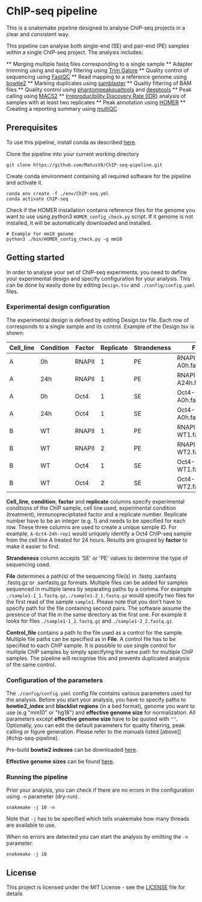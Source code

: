# ChIP-seq pipeline

This is a snakemake pipeline designed to analyse ChIP-seq projects in a clear and consistent way.

This pipeline can analyse both single-end (SE) and pair-end (PE) samples within a single ChIP-seq project.
The analysis includes:

** Merging multiple fastq files corresponding to a single sample
** Adapter trimming using and quality filtering using [Trim Galore](https://www.bioinformatics.babraham.ac.uk/projects/trim_galore/)
** Quality control of sequencing using [FastQC](https://www.bioinformatics.babraham.ac.uk/projects/fastqc/)
** Read mapping to a reference genome using [bowtie2](http://bowtie-bio.sourceforge.net/bowtie2/manual.shtml)
** Marking duplicates using [samblaster](https://github.com/GregoryFaust/samblaster)
** Quality filtering of BAM files
** Quality control using [phantompeakqualtools](https://github.com/kundajelab/phantompeakqualtools) and [deeptools](https://deeptools.readthedocs.io/en/develop/)
** Peak calling using [MACS2](https://github.com/taoliu/MACS)
** [Irreproducibility Discovery Rate (IDR)](https://www.encodeproject.org/software/idr/) analysis of samples with at least two replicates
** Peak annotation using [HOMER](http://homer.ucsd.edu/homer/ngs/annotation.html)
** Creating a reporting summary using [multiQC](https://multiqc.info/)

## Prerequisites

To use this pipeline, install conda as described [here](https://bioconda.github.io/user/install.html).

Clone the pipeline into your current working directory

```
git clone https://github.com/MatusV8/ChIP-seq-pipeline.git
```
Create conda environment containing all required software for the pipeline and activate it.

```
conda env create -f ./env/ChIP-seq.yml
conda activate ChIP-seq
```

Check if the HOMER installation contains reference files for the genome you want to use using python3 `HOMER_config_check.py` script. If it genome is not installed, it will be automatically downloaded and installed.

```
# Example for mm10 genome
python3 ./bin/HOMER_config_check.py -g mm10
```

## Getting started

In order to analyse your set of ChIP-seq experiments, you need to define your experimental design and specify configuration for your analysis. This can be done by easily done by editing `Design.tsv` and `./config/config.yaml` files.

### Experimental design configuration

The experimental design is defined by editing Design.tsv file. Each row of corresponds to a single
sample and its control. Example of the Design.tsv is shown:

Cell_line | Condition | Factor | Replicate  | Strandeness | File | Control_file
-------- | --------  | -------- | --------  | -------- | -------- | --------
A        | 0h   | RNAPII | 1 | PE | RNAPII-A0h.fastq.gz | Control_A.fastq.gz
A        | 24h  | RNAPII | 1 | PE | RNAPII-A24h.fastq.gz | Control_A.fastq.gz
A        | 0h   | Oct4   | 1 | SE | Oct4-A0h.fastq.gz | Control_A.fastq.gz
A        | 24h  | Oct4   | 1 | SE | Oct4-A0h.fastq.gz  | Control_A.fastq.gz
B        | WT   | RNAPII | 1 | PE | RNAPII-WT1.fastq.gz  | Control_B.fastq.gz
B        | WT   | RNAPII | 2 | PE | RNAPII-WT2.fastq.gz | Control_B.fastq.gz
B        | WT   | Oct4   | 1 | SE | Oct4-WT1.fastq.gz | Control_B.fastq.gz
B        | WT   | Oct4   | 2 | SE | Oct4-WT2.fastq.gz | Control_B.fastq.gz


**Cell_line**, **condition**, **factor** and **replicate** columns specify experimental conditions of the ChIP sample, cell line used, experimental condition (treatment), immunoprecipitated factor and a replicate number. Replicate number have to be an integer (e.g. 1) and needs to be specified for each row. These three columns are used to create a unique sample ID. For example, `A-Oct4-24h-rep1` would uniquely identify a Oct4 ChIP-seq sample from the cell line A treated for 24 hours. Results are grouped by **factor** to make it easier to find.

**Strandeness** column accepts 'SE' or 'PE' values to determine the type of sequencing used.

**File** determines a path(s) of the sequencing file(s) 
in .fastq .sanfastq .fastq.gz or .sanfastq.gz formats. Multiple files can be added for samples sequenced 
in multiple lanes by separating paths by a comma. For example `./sample1-1_1.fastq.gz,./sample1-2_1.fastq.gz` would specify two files for the first read of the sample `sample1`. Please note that you don't have to specify path for the file containing second pairs. The software assume the presence of that file in the same directory as the first one. For example it looks for files `./sample1-1_2.fastq.gz` and `./sample1-2_2.fastq.gz`.

**Control_file** contains a path to the file used as a control for 
the sample. Multiple file paths can be specified as in **File**. A control file has to be specified to each ChIP sample. It is possible to use single control for multiple ChIP samples by simply specifying the same path for multiple ChIP samples. The pipeline will recognise this and prevents duplicated analysis of the same control.

### Configuration of the parameters

The `./config/config.yaml` config file contains various parameters used for the analysis. Before you start your analysis, you have to specify paths to **bowtie2_index** and **blacklist regions** (in a bed format), genome you want to use (e.g "mm10" or "hg18") and **effective genome size** for normalization. All parameters except **effective genome size** have to be quoted with `""`. Optionally, you can edit the default parameters for quality filtering, peak calling or figure generation. Please refer to the manuals listed [above]](#chip-seq-pipeline).

Pre-build **bowtie2 indexes** can be downloaded [here](http://bowtie-bio.sourceforge.net/manual.shtml).

**Effective genome sizes** can be found [here](https://deeptools.readthedocs.io/en/latest/content/feature/effectiveGenomeSize.html).


### Running the pipeline

Prior your analysis, you can check if there are no errors in the configuration using `-n` parameter (dry-run).
```
snakemake -j 10 -n
```
Note that `-j` has to be specified which tells snakemake how many threads are available to use.

When no errors are detected you can start the analysis by omitting the `-n` parameter.

```
snakemake -j 10
```

## License

This project is licensed under the MIT License - see the [LICENSE](LICENSE) file for details
